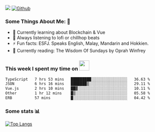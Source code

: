 ![](https://visitor-badge.laobi.icu/badge?page_id=seanho96.seanho96)
[![Github](https://img.shields.io/github/followers/seanho96?label=Follow&style=social)](https://github.com/seanho96)

### Some Things About Me: 👋
- 🌱 Currently learning about Blockchain & Vue
- :musical_note: Always listening to lofi or chillhop beats
- :zap: Fun facts: ESFJ. Speaks English, Malay, Mandarin and Hokkien.
- :book: Currently reading: The Wisdom Of Sundays by Oprah Winfrey

### This week I spent my time on <img src="https://media.giphy.com/media/SvQzkTQb3ZwKcj1QTO/giphy.gif" width="32">

<!--START_SECTION:waka-->

```txt
TypeScript   7 hrs 53 mins   █████████░░░░░░░░░░░░░░░░   36.63 %
JSON         6 hrs 16 mins   ███████▒░░░░░░░░░░░░░░░░░   29.11 %
Vue.js       2 hrs 10 mins   ██▓░░░░░░░░░░░░░░░░░░░░░░   10.11 %
Other        1 hr 12 mins    █▒░░░░░░░░░░░░░░░░░░░░░░░   05.58 %
ERB          57 mins         █░░░░░░░░░░░░░░░░░░░░░░░░   04.42 %
```

<!--END_SECTION:waka-->

### Some stats 📊

[![Top Langs](https://github-readme-stats.vercel.app/api/top-langs/?username=seanho96&layout=compact&theme=graywhite)](https://github.com/anuraghazra/github-readme-stats)
<br/>
<!-- ![GitHub stats](https://github-readme-stats.vercel.app/api?username=seanho96&show_icons=true&theme=graywhite)-->

